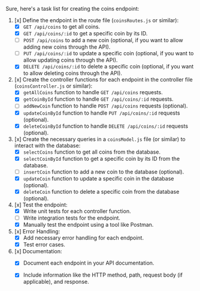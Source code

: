 Sure, here's a task list for creating the coins endpoint:

1. [x] Define the endpoint in the route file (`coinsRoutes.js` or similar):
    - [x] `GET /api/coins` to get all coins.
    - [x] `GET /api/coins/:id` to get a specific coin by its ID.
    - [ ] `POST /api/coins` to add a new coin (optional, if you want to allow adding new coins through the API).
    - [ ] `PUT /api/coins/:id` to update a specific coin (optional, if you want to allow updating coins through the API).
    - [x] `DELETE /api/coins/:id` to delete a specific coin (optional, if you want to allow deleting coins through the API).

2. [x] Create the controller functions for each endpoint in the controller file (`coinsController.js` or similar):
    - [x] `getAllCoins` function to handle `GET /api/coins` requests.
    - [x] `getCoinById` function to handle `GET /api/coins/:id` requests.
    - [ ] `addNewCoin` function to handle `POST /api/coins` requests (optional).
    - [x] `updateCoinById` function to handle `PUT /api/coins/:id` requests (optional).
    - [x] `deleteCoinById` function to handle `DELETE /api/coins/:id` requests (optional).

3. [x] Create the necessary queries in a `coinsModel.js` file (or similar) to interact with the database:
    - [x] `selectCoins` function to get all coins from the database.
    - [x] `selectCoinById` function to get a specific coin by its ID from the database.
    - [ ] `insertCoin` function to add a new coin to the database (optional).
    - [x] `updateCoin` function to update a specific coin in the database (optional).
    - [x] `deleteCoin` function to delete a specific coin from the database (optional).

4. [x] Test the endpoint:
    - [x] Write unit tests for each controller function.
    - [ ] Write integration tests for the endpoint.
    - [x] Manually test the endpoint using a tool like Postman.

5. [x] Error Handling:
    - [x] Add necessary error handling for each endpoint.
    - [x] Test error cases.

6. [x] Documentation:
    - [x] Document each endpoint in your API documentation.
    - [x] Include information like the HTTP method, path, request body (if applicable), and response.

